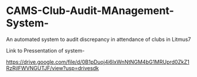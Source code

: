# CAMS-Club-Audit-MAnagement-System-
An automated system to audit discrepancy in attendance of clubs in Litmus7

Link to Pressentation of system-

https://drive.google.com/file/d/0B1pDuoj4i6lxWnNtNGM4bG1MRUprd0ZkZ1RzRjlFWVNGUTJF/view?usp=drivesdk

